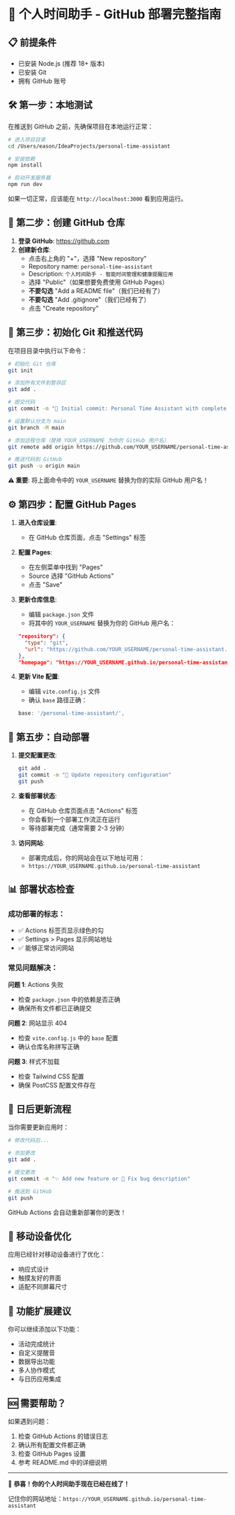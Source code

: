 # 🚀 个人时间助手 - GitHub 部署完整指南

## 📋 前提条件

- 已安装 Node.js (推荐 18+ 版本)
- 已安装 Git
- 拥有 GitHub 账号

## 🛠️ 第一步：本地测试

在推送到 GitHub 之前，先确保项目在本地运行正常：

```bash
# 进入项目目录
cd /Users/eason/IdeaProjects/personal-time-assistant

# 安装依赖
npm install

# 启动开发服务器
npm run dev
```

如果一切正常，应该能在 `http://localhost:3000` 看到应用运行。

## 📱 第二步：创建 GitHub 仓库

1. **登录 GitHub**: https://github.com
2. **创建新仓库**:
   - 点击右上角的 "+"，选择 "New repository"
   - Repository name: `personal-time-assistant`
   - Description: `个人时间助手 - 智能时间管理和健康提醒应用`
   - 选择 "Public"（如果想要免费使用 GitHub Pages）
   - **不要勾选** "Add a README file"（我们已经有了）
   - **不要勾选** "Add .gitignore"（我们已经有了）
   - 点击 "Create repository"

## 🔄 第三步：初始化 Git 和推送代码

在项目目录中执行以下命令：

```bash
# 初始化 Git 仓库
git init

# 添加所有文件到暂存区
git add .

# 提交代码
git commit -m "🎉 Initial commit: Personal Time Assistant with complete features"

# 设置默认分支为 main
git branch -M main

# 添加远程仓库（替换 YOUR_USERNAME 为你的 GitHub 用户名）
git remote add origin https://github.com/YOUR_USERNAME/personal-time-assistant.git

# 推送代码到 GitHub
git push -u origin main
```

**⚠️ 重要**: 将上面命令中的 `YOUR_USERNAME` 替换为你的实际 GitHub 用户名！

## ⚙️ 第四步：配置 GitHub Pages

1. **进入仓库设置**:
   - 在 GitHub 仓库页面，点击 "Settings" 标签
   
2. **配置 Pages**:
   - 在左侧菜单中找到 "Pages"
   - Source 选择 "GitHub Actions"
   - 点击 "Save"

3. **更新仓库信息**:
   - 编辑 `package.json` 文件
   - 将其中的 `YOUR_USERNAME` 替换为你的 GitHub 用户名：
   ```json
   "repository": {
     "type": "git", 
     "url": "https://github.com/YOUR_USERNAME/personal-time-assistant.git"
   },
   "homepage": "https://YOUR_USERNAME.github.io/personal-time-assistant"
   ```

4. **更新 Vite 配置**:
   - 编辑 `vite.config.js` 文件
   - 确认 `base` 路径正确：
   ```javascript
   base: '/personal-time-assistant/',
   ```

## 🚀 第五步：自动部署

1. **提交配置更改**:
   ```bash
   git add .
   git commit -m "📝 Update repository configuration"
   git push
   ```

2. **查看部署状态**:
   - 在 GitHub 仓库页面点击 "Actions" 标签
   - 你会看到一个部署工作流正在运行
   - 等待部署完成（通常需要 2-3 分钟）

3. **访问网站**:
   - 部署完成后，你的网站会在以下地址可用：
   - `https://YOUR_USERNAME.github.io/personal-time-assistant`

## 📊 部署状态检查

### 成功部署的标志：
- ✅ Actions 标签页显示绿色的勾
- ✅ Settings > Pages 显示网站地址
- ✅ 能够正常访问网站

### 常见问题解决：

**问题 1**: Actions 失败
- 检查 `package.json` 中的依赖是否正确
- 确保所有文件都已正确提交

**问题 2**: 网站显示 404
- 检查 `vite.config.js` 中的 `base` 配置
- 确认仓库名称拼写正确

**问题 3**: 样式不加载
- 检查 Tailwind CSS 配置
- 确保 PostCSS 配置文件存在

## 🔄 日后更新流程

当你需要更新应用时：

```bash
# 修改代码后...

# 添加更改
git add .

# 提交更改
git commit -m "✨ Add new feature or 🐛 Fix bug description"

# 推送到 GitHub
git push
```

GitHub Actions 会自动重新部署你的更改！

## 📱 移动设备优化

应用已经针对移动设备进行了优化：
- 响应式设计
- 触摸友好的界面
- 适配不同屏幕尺寸

## 🎯 功能扩展建议

你可以继续添加以下功能：
- 活动完成统计
- 自定义提醒音
- 数据导出功能
- 多人协作模式
- 与日历应用集成

## 🆘 需要帮助？

如果遇到问题：
1. 检查 GitHub Actions 的错误日志
2. 确认所有配置文件都正确
3. 检查 GitHub Pages 设置
4. 参考 README.md 中的详细说明

---

🎉 **恭喜！你的个人时间助手现在已经在线了！**

记住你的网站地址：`https://YOUR_USERNAME.github.io/personal-time-assistant`

